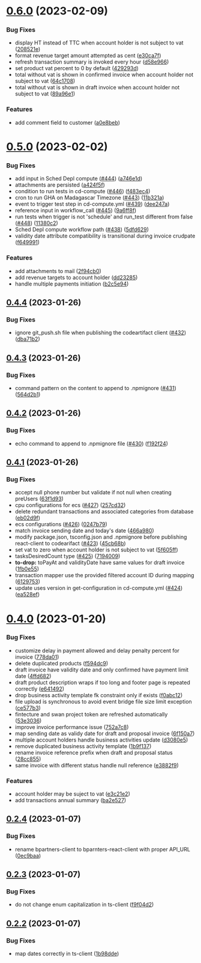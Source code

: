 # [0.6.0](https://github.com/b-partners/bpartners-api/compare/v0.5.0...v0.6.0) (2023-02-09)


### Bug Fixes

* display HT instead of TTC when account holder is not subject to vat ([208521e](https://github.com/b-partners/bpartners-api/commit/208521eec25ed612dd32cb8f79bb27f0bfd3212e))
* format revenue target amount attempted as cent ([e30ca7f](https://github.com/b-partners/bpartners-api/commit/e30ca7f28e98b71268f428db9676c5ed83a34bc1))
* refresh transaction summary is invoked every hour ([d58e966](https://github.com/b-partners/bpartners-api/commit/d58e9663f7ae3db79d1d6e874e611212b8ba5c95))
* set product vat percent to 0 by default ([429293d](https://github.com/b-partners/bpartners-api/commit/429293d1d3817b6fe9cadd7df9903bca36bc6955))
* total without vat is shown in confirmed invoice when account holder not subject to vat ([64c1708](https://github.com/b-partners/bpartners-api/commit/64c1708af43e45bcf53e5bf2332f0ff759ab0473))
* total without vat is shown in draft invoice when account holder not subject to vat ([89a96e1](https://github.com/b-partners/bpartners-api/commit/89a96e1690a9273b10096c4171f0e7975faaf04b))


### Features

* add comment field to customer ([a0e8beb](https://github.com/b-partners/bpartners-api/commit/a0e8beba9b089853e225c46e41e34efd04f75704))



# [0.5.0](https://github.com/b-partners/bpartners-api/compare/v0.4.4...v0.5.0) (2023-02-02)


### Bug Fixes

* add input in Sched Depl compute ([#444](https://github.com/b-partners/bpartners-api/issues/444)) ([a746e1d](https://github.com/b-partners/bpartners-api/commit/a746e1dc6d03496367b0c9b157f4ad37b08371e8))
* attachments are persisted ([a424f5f](https://github.com/b-partners/bpartners-api/commit/a424f5fd5711fa30f9482304735c2da52b09196c))
* condition to run tests in cd-compute ([#446](https://github.com/b-partners/bpartners-api/issues/446)) ([f483ec4](https://github.com/b-partners/bpartners-api/commit/f483ec4df0b622a984ba336f725f2a4f16df1b6b))
* cron to run GHA on Madagascar Timezone ([#443](https://github.com/b-partners/bpartners-api/issues/443)) ([11b321a](https://github.com/b-partners/bpartners-api/commit/11b321a7c1aad2df270e6bd7e3a4adb1e2431ebd))
* event to trigger test step in cd-compute.yml ([#439](https://github.com/b-partners/bpartners-api/issues/439)) ([dee247a](https://github.com/b-partners/bpartners-api/commit/dee247a57782bc3b66beb8c816eccb7c9e465949))
* reference input in workflow_call ([#445](https://github.com/b-partners/bpartners-api/issues/445)) ([9a6ff8f](https://github.com/b-partners/bpartners-api/commit/9a6ff8f0ec00e22d8115a7a8f8def87ee6596dbc))
* run tests when trigger is not 'schedule' and run_test different from false ([#448](https://github.com/b-partners/bpartners-api/issues/448)) ([11380c2](https://github.com/b-partners/bpartners-api/commit/11380c23851a6caad0892c9a8a0de56e30bde0d0))
* Sched Depl compute workflow path ([#438](https://github.com/b-partners/bpartners-api/issues/438)) ([5dfd629](https://github.com/b-partners/bpartners-api/commit/5dfd6299df6760baba1f7f3ece7e5280b5842c9b))
* validity date attribute compatibility is transitional during invoice crudpate ([f649991](https://github.com/b-partners/bpartners-api/commit/f649991be3f068035e6136301eeae261181d70cc))


### Features

* add attachments to mail ([2f94cb0](https://github.com/b-partners/bpartners-api/commit/2f94cb0ec3014e91f5db3f68f9a9b8ed656a9f27))
* add revenue targets to account holder ([dd23285](https://github.com/b-partners/bpartners-api/commit/dd23285596bc3e8e7ade46eaf779d42c5bdbf292))
* handle multiple payments initiation ([b2c5e94](https://github.com/b-partners/bpartners-api/commit/b2c5e94a083b07fd08ad9c4ca4e3f8e99d189e8b))



## [0.4.4](https://github.com/b-partners/bpartners-api/compare/v0.4.3...v0.4.4) (2023-01-26)


### Bug Fixes

* ignore git_push.sh file when publishing the codeartifact client ([#432](https://github.com/b-partners/bpartners-api/issues/432)) ([dba71b2](https://github.com/b-partners/bpartners-api/commit/dba71b23bf1a212fab4c38f45a058ee0f12f952b))



## [0.4.3](https://github.com/b-partners/bpartners-api/compare/v0.4.2...v0.4.3) (2023-01-26)


### Bug Fixes

* command pattern on the content to append to .npmignore ([#431](https://github.com/b-partners/bpartners-api/issues/431)) ([564d2b1](https://github.com/b-partners/bpartners-api/commit/564d2b12104555db0915dfff0b8ecf6faf02e696))



## [0.4.2](https://github.com/b-partners/bpartners-api/compare/v0.4.1...v0.4.2) (2023-01-26)


### Bug Fixes

* echo command to append to .npmignore file ([#430](https://github.com/b-partners/bpartners-api/issues/430)) ([f192f24](https://github.com/b-partners/bpartners-api/commit/f192f2493c883fe9384b37f5e8dca2acbe658815))



## [0.4.1](https://github.com/b-partners/bpartners-api/compare/v0.4.0...v0.4.1) (2023-01-26)


### Bug Fixes

* accept null phone number but validate if not null when creating preUsers ([63f1d93](https://github.com/b-partners/bpartners-api/commit/63f1d9313bd5e6bbf19e16457fcfb0209ffc4b34))
* cpu configurations for ecs ([#427](https://github.com/b-partners/bpartners-api/issues/427)) ([257cd32](https://github.com/b-partners/bpartners-api/commit/257cd326dc112c8f8f807520e6e067630465b9ad))
* delete redundant transactions and associated categories from database ([eb02d9f](https://github.com/b-partners/bpartners-api/commit/eb02d9fa78283e3989a24aa1bafaaaa96a2e032f))
* ecs configurations ([#426](https://github.com/b-partners/bpartners-api/issues/426)) ([0247b79](https://github.com/b-partners/bpartners-api/commit/0247b79149bd03b70977f1c41572d75c9ee78853))
* match invoice sending date and today's date ([466a980](https://github.com/b-partners/bpartners-api/commit/466a980b67da2467e7448358f19f04a1d480c695))
* modify package.json, tsconfig.json and .npmignore before publishing react-client to codearifact ([#423](https://github.com/b-partners/bpartners-api/issues/423)) ([45cb68b](https://github.com/b-partners/bpartners-api/commit/45cb68b1de2700ffc3300ed8acabd3b6955e800b))
* set vat to zero when account holder is not subject to vat ([5f605ff](https://github.com/b-partners/bpartners-api/commit/5f605ff50a289f07128c34a15d519ece58837c20))
* tasksDesiredCount type ([#425](https://github.com/b-partners/bpartners-api/issues/425)) ([7194009](https://github.com/b-partners/bpartners-api/commit/7194009cacf4571f4daf07c64dfe34bc4af93328))
* **to-drop:** toPayAt and validityDate have same values for draft invoice ([1fb0e55](https://github.com/b-partners/bpartners-api/commit/1fb0e552c64e24cb7d891c38f4feb76d6d11e4f1))
* transaction mapper use the provided filtered account ID during mapping ([6129753](https://github.com/b-partners/bpartners-api/commit/612975348f167da1b285d86bd88eb37779612cbe))
* update uses version in get-configuration in cd-compute.yml ([#424](https://github.com/b-partners/bpartners-api/issues/424)) ([ea528ef](https://github.com/b-partners/bpartners-api/commit/ea528efab83060206cdcc0b54e7a3b935e6921ee))



# [0.4.0](https://github.com/b-partners/bpartners-api/compare/v0.2.4...v0.4.0) (2023-01-20)


### Bug Fixes

* customize delay in payment allowed and delay penalty percent for invoice ([778da01](https://github.com/b-partners/bpartners-api/commit/778da018216aa627190d1b568687042ea6b11600))
* delete duplicated products ([f594dc9](https://github.com/b-partners/bpartners-api/commit/f594dc97e55648277dcf9367486b628eac5d68f5))
* draft invoice have validity date and only confirmed have payment limit date ([4ffd682](https://github.com/b-partners/bpartners-api/commit/4ffd682444fa56dfb82841d70b47f7d03f6d908d))
* draft product description wraps if too long and footer page is repeated correctly ([e641492](https://github.com/b-partners/bpartners-api/commit/e6414924ab780dc0aa815d74a13b3a10879f0bb8))
* drop business activity template fk constraint only if exists ([f0abc12](https://github.com/b-partners/bpartners-api/commit/f0abc1281b0f6b8f0e3654f0bf9649df451bf008))
* file upload is synchronous to avoid event bridge file size limit exception ([ce577b3](https://github.com/b-partners/bpartners-api/commit/ce577b33c214b6483bc473b15137e2f21625f1fb))
* fintecture and swan project token are refreshed automatically ([53e3036](https://github.com/b-partners/bpartners-api/commit/53e3036e584fe9dde590e929175c6ae7db6a56af))
* improve invoice performance issue ([752a7c8](https://github.com/b-partners/bpartners-api/commit/752a7c88eb442a5c2cd25bb248a36d2cddf3afaa))
* map sending date as validy date for draft and proposal invoice ([6f150a7](https://github.com/b-partners/bpartners-api/commit/6f150a7e9a33193382e8f9df03689899fa2d1422))
* multiple account holders handle business activities update ([d3080e5](https://github.com/b-partners/bpartners-api/commit/d3080e5c09cb140cadb5711908ad6135ba806793))
* remove duplicated business activity template ([1b9f137](https://github.com/b-partners/bpartners-api/commit/1b9f137ffc99862b66b5f8246814bfe758a367b8))
* rename invoice reference prefix when draft and proposal status ([28cc855](https://github.com/b-partners/bpartners-api/commit/28cc855cd94fa0c00427cd598f5dd2f5d48db013))
* same invoice with different status handle null reference ([e3882f9](https://github.com/b-partners/bpartners-api/commit/e3882f96bb0e1b49c4003076ff159a0a349d328a))


### Features

* account holder may be suject to vat ([e3c21e2](https://github.com/b-partners/bpartners-api/commit/e3c21e2223695eb04386630214cba5f4d4f4f2ab))
* add transactions annual summary ([ba2e527](https://github.com/b-partners/bpartners-api/commit/ba2e52779eea86166d141ae91953bd22622bffb4))



## [0.2.4](https://github.com/b-partners/bpartners-api/compare/v0.2.3...v0.2.4) (2023-01-07)


### Bug Fixes

* rename bpartners-client to bparnters-react-client with proper API_URL ([0ec9baa](https://github.com/b-partners/bpartners-api/commit/0ec9baaa278b806d2f6a1f54d1b251195c88382f))



## [0.2.3](https://github.com/b-partners/bpartners-api/compare/v0.2.2...v0.2.3) (2023-01-07)


### Bug Fixes

* do not change enum capitalization in ts-client ([f9f04d2](https://github.com/b-partners/bpartners-api/commit/f9f04d2d00f2ae4a4c0f64596980c11a90ecc89d))



## [0.2.2](https://github.com/b-partners/bpartners-api/compare/v0.2.1...v0.2.2) (2023-01-07)


### Bug Fixes

* map dates correctly in ts-client ([1b98dde](https://github.com/b-partners/bpartners-api/commit/1b98dde08caab7cacdc8d34fba66a7f1ae7f14e0))



